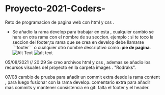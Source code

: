# Proyecto-2021-Coders-
Reto de programacion  de pagina web con html y css .
- Se añadio la rama develop para trabajar en esta , cualquier cambio se hara en otra rama con el nombre de su seccion.
ejemplo : si te toco la seccion del footer;tu rama que se crea en develop debe llamarse ´´´footer´´´ o cualquier otro 
nombre descriptivo como :**pie de pagina**.
![Alt Text](https://media.giphy.com/media/iIqmM5tTjmpOB9mpbn/giphy.gif)
![alt text][logo]

[logo]: https://media.giphy.com/media/LmNwrBhejkK9EFP504/giphy.gif "Logo Title Text 2"

05/08/2021 // 20:29 Se creo archivos html y css , ademas se añadio los recursos visuales del proyecto en la carpeta images . "Rodraks".

07/08 cambio de prueba para añadir un commit extra desde la rama content , para luego fusionar con la rama develop.
comentario extra para añadir mas commits y mantener consistencia en git: falta el footer y el header.

